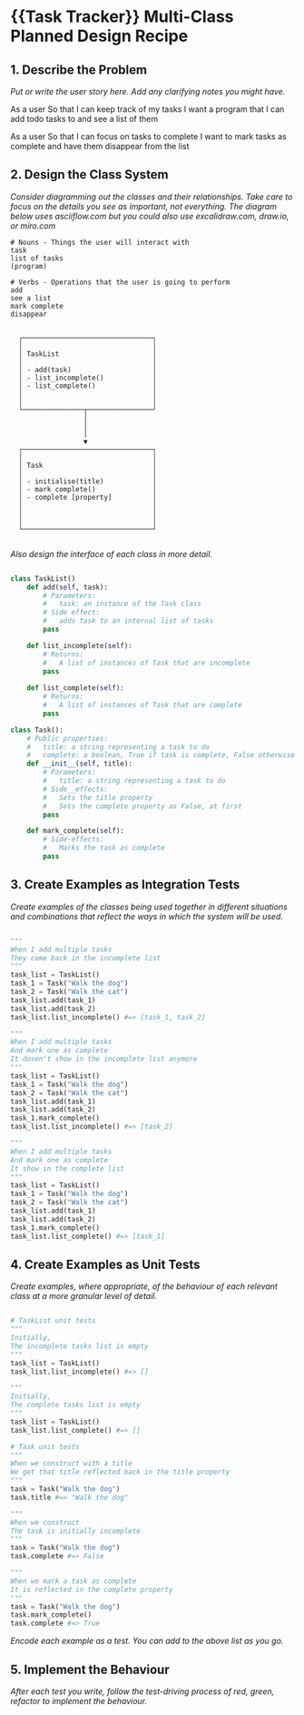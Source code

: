 # {{Task Tracker}} Multi-Class Planned Design Recipe

## 1. Describe the Problem

_Put or write the user story here. Add any clarifying notes you might have._

As a user
So that I can keep track of my tasks
I want a program that I can add todo tasks to and see a list of them

As a user
So that I can focus on tasks to complete
I want to mark tasks as complete and have them disappear from the list

## 2. Design the Class System

_Consider diagramming out the classes and their relationships. Take care to
focus on the details you see as important, not everything. The diagram below
uses asciiflow.com but you could also use excalidraw.com, draw.io, or miro.com_

```
# Nouns - Things the user will interact with
task
list of tasks
(program)

# Verbs - Operations that the user is going to perform
add
see a list
mark complete
disappear


  ┌────────────────────────────────┐
  │                                │
  │ TaskList                       │
  │                                │
  │ - add(task)                    │
  │ - list_incomplete()            │
  │ - list_complete()              │
  │                                │
  │                                │
  └───────────────┬────────────────┘
                  │
                  │
                  │
                  ▼
  ┌────────────────────────────────┐
  │                                │
  │ Task                           │
  │                                │
  │ - initialise(title)            │
  │ - mark complete()              │
  │ - complete [property]          │
  │                                │
  │                                │
  │                                │
  └────────────────────────────────┘


```

_Also design the interface of each class in more detail._

```python

class TaskList()
    def add(self, task):
        # Parameters:
        #   task: an instance of the Task class
        # Side effect:
        #   adds task to an internal list of tasks
        pass

    def list_incomplete(self):
        # Returns:
        #   A list of instances of Task that are incomplete
        pass
    
    def list_complete(self):
        # Returns:
        #   A list of instances of Task that are complete
        pass

class Task():
    # Public properties:
    #   title: a string representing a task to do
    #   complete: a boolean, True if task is complete, False otherwise
    def __init__(self, title):
        # Parameters:
        #   title: a string representing a task to do
        # Side__effects:
        #   Sets the title property
        #   Sets the complete property as False, at first
        pass

    def mark_complete(self):
        # Side-effects:
        #   Marks the task as complete
        pass
```

## 3. Create Examples as Integration Tests

_Create examples of the classes being used together in different situations and
combinations that reflect the ways in which the system will be used._

```python

"""
When I add multiple tasks
They come back in the incomplete list
"""
task_list = TaskList()
task_1 = Task("Walk the dog")
task_2 = Task("Walk the cat")
task_list.add(task_1)
task_list.add(task_2)
task_list.list_incomplete() #=> [task_1, task_2]

"""
When I add multiple tasks
And mark one as complete
It dosen't show in the incomplete list anymore
"""
task_list = TaskList()
task_1 = Task("Walk the dog")
task_2 = Task("Walk the cat")
task_list.add(task_1)
task_list.add(task_2)
task_1.mark_complete()
task_list.list_incomplete() #=> [task_2]

"""
When I add multiple tasks
And mark one as complete
It show in the complete list
"""
task_list = TaskList()
task_1 = Task("Walk the dog")
task_2 = Task("Walk the cat")
task_list.add(task_1)
task_list.add(task_2)
task_1.mark_complete()
task_list.list_complete() #=> [task_1]

```

## 4. Create Examples as Unit Tests

_Create examples, where appropriate, of the behaviour of each relevant class at
a more granular level of detail._

```python

# TaskList unit tests
"""
Initially,
The incomplete tasks list is empty
"""
task_list = TaskList()
task_list.list_incomplete() #=> []

"""
Initially,
The complete tasks list is empty
"""
task_list = TaskList()
task_list.list_complete() #=> []

# Task unit tests
"""
When we construct with a title
We get that title reflected back in the title property
"""
task = Task("Walk the dog")
task.title #=> "Walk the dog"

"""
When we construct
The task is initially incomplete
"""
task = Task("Walk the dog")
task.complete #=> False

"""
When we mark a task as complete
It is reflected in the complete property
"""
task = Task("Walk the dog")
task.mark_complete()
task.complete #=> True

```

_Encode each example as a test. You can add to the above list as you go._

## 5. Implement the Behaviour

_After each test you write, follow the test-driving process of red, green,
refactor to implement the behaviour._

